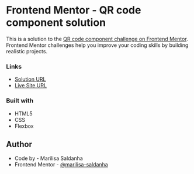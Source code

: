 # Frontend Mentor - QR code component solution

This is a solution to the [QR code component challenge on Frontend Mentor](https://www.frontendmentor.io/challenges/qr-code-component-iux_sIO_H). Frontend Mentor challenges help you improve your coding skills by building realistic projects.

### Links

- [Solution URL](https://www.frontendmentor.io/solutions/qr-code-component-using-html-css-and-flexbox-YtmUr3uMxT)
- [Live Site URL](https://marilisa-saldanha.github.io/qr-code-component/)

### Built with

- HTML5
- CSS
- Flexbox

## Author

- Code by - Marilisa Saldanha
- Frontend Mentor - [@marilisa-saldanha](https://www.frontendmentor.io/profile/marilisa-saldanha)

